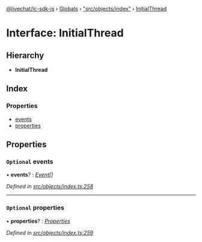 [@livechat/lc-sdk-js](../README.md) › [Globals](../globals.md) › ["src/objects/index"](../modules/_src_objects_index_.md) › [InitialThread](_src_objects_index_.initialthread.md)

# Interface: InitialThread

## Hierarchy

* **InitialThread**

## Index

### Properties

* [events](_src_objects_index_.initialthread.md#optional-events)
* [properties](_src_objects_index_.initialthread.md#optional-properties)

## Properties

### `Optional` events

• **events**? : *[Event](../modules/_src_objects_index_.md#event)[]*

*Defined in [src/objects/index.ts:258](https://github.com/livechat/lc-sdk-js/blob/efba8ac/src/objects/index.ts#L258)*

___

### `Optional` properties

• **properties**? : *[Properties](_src_objects_index_.properties.md)*

*Defined in [src/objects/index.ts:259](https://github.com/livechat/lc-sdk-js/blob/efba8ac/src/objects/index.ts#L259)*
